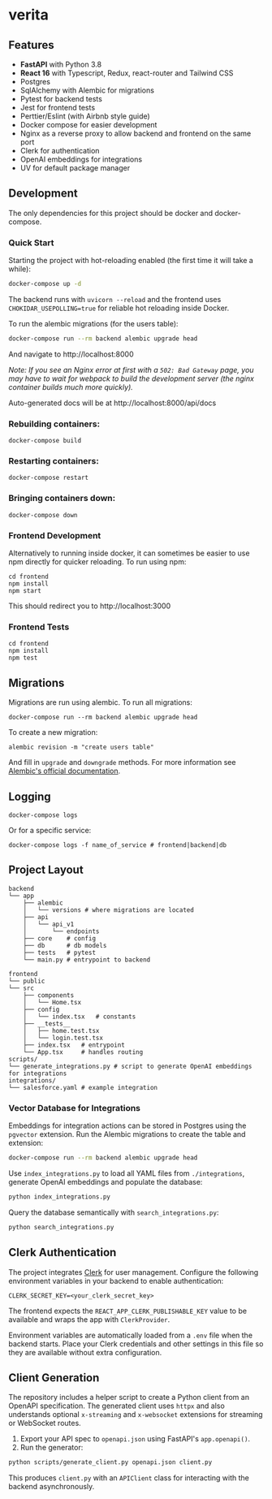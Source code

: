 # verita

## Features

- **FastAPI** with Python 3.8
- **React 16** with Typescript, Redux, react-router and Tailwind CSS
- Postgres
- SqlAlchemy with Alembic for migrations
- Pytest for backend tests
- Jest for frontend tests
- Perttier/Eslint (with Airbnb style guide)
- Docker compose for easier development
- Nginx as a reverse proxy to allow backend and frontend on the same port
- Clerk for authentication
- OpenAI embeddings for integrations
- UV for default package manager

## Development

The only dependencies for this project should be docker and docker-compose.

### Quick Start

Starting the project with hot-reloading enabled
(the first time it will take a while):

```bash
docker-compose up -d
```

The backend runs with `uvicorn --reload` and the frontend
uses `CHOKIDAR_USEPOLLING=true` for reliable hot reloading inside Docker.

To run the alembic migrations (for the users table):

```bash
docker-compose run --rm backend alembic upgrade head
```

And navigate to http://localhost:8000

_Note: If you see an Nginx error at first with a `502: Bad Gateway` page, you may have to wait for webpack to build the development server (the nginx container builds much more quickly)._

Auto-generated docs will be at
http://localhost:8000/api/docs

### Rebuilding containers:

```
docker-compose build
```

### Restarting containers:

```
docker-compose restart
```

### Bringing containers down:

```
docker-compose down
```

### Frontend Development

Alternatively to running inside docker, it can sometimes be easier
to use npm directly for quicker reloading. To run using npm:

```
cd frontend
npm install
npm start
```

This should redirect you to http://localhost:3000

### Frontend Tests

```
cd frontend
npm install
npm test
```

## Migrations

Migrations are run using alembic. To run all migrations:

```
docker-compose run --rm backend alembic upgrade head
```

To create a new migration:

```
alembic revision -m "create users table"
```

And fill in `upgrade` and `downgrade` methods. For more information see
[Alembic's official documentation](https://alembic.sqlalchemy.org/en/latest/tutorial.html#create-a-migration-script).

## Logging

```
docker-compose logs
```

Or for a specific service:

```
docker-compose logs -f name_of_service # frontend|backend|db
```

## Project Layout

```
backend
└── app
    ├── alembic
    │   └── versions # where migrations are located
    ├── api
    │   └── api_v1
    │       └── endpoints
    ├── core    # config
    ├── db      # db models
    ├── tests   # pytest
    └── main.py # entrypoint to backend

frontend
└── public
└── src
    ├── components
    │   └── Home.tsx
    ├── config
    │   └── index.tsx   # constants
    ├── __tests__
    │   ├── home.test.tsx
    │   └── login.test.tsx
    ├── index.tsx   # entrypoint
    └── App.tsx     # handles routing
scripts/
└── generate_integrations.py # script to generate OpenAI embeddings for integrations
integrations/
└── salesforce.yaml # example integration
```

### Vector Database for Integrations

Embeddings for integration actions can be stored in Postgres using the
`pgvector` extension. Run the Alembic migrations to create the table and
extension:

```bash
docker-compose run --rm backend alembic upgrade head
```

Use `index_integrations.py` to load all YAML files from `./integrations`,
generate OpenAI embeddings and populate the database:

```bash
python index_integrations.py
```

Query the database semantically with `search_integrations.py`:

```bash
python search_integrations.py
```

## Clerk Authentication

The project integrates [Clerk](https://clerk.com/) for user management. Configure the following environment variables in your backend to enable authentication:

```
CLERK_SECRET_KEY=<your_clerk_secret_key>
```
The frontend expects the `REACT_APP_CLERK_PUBLISHABLE_KEY` value to be available and wraps the app with `ClerkProvider`.

Environment variables are automatically loaded from a `.env` file when the
backend starts. Place your Clerk credentials and other settings in this file so
they are available without extra configuration.


## Client Generation

The repository includes a helper script to create a Python client from an OpenAPI
specification. The generated client uses `httpx` and also understands optional
`x-streaming` and `x-websocket` extensions for streaming or WebSocket routes.

1. Export your API spec to `openapi.json` using FastAPI's `app.openapi()`.
2. Run the generator:

```bash
python scripts/generate_client.py openapi.json client.py
```

This produces `client.py` with an `APIClient` class for interacting with the
backend asynchronously.
